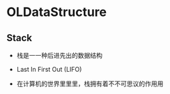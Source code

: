 # OLDataStructure

## Stack

* 栈是⼀一种后进先出的数据结构 
*  Last In First Out (LIFO)

* 在计算机的世界⾥里里，栈拥有着不不可思议的作⽤用 